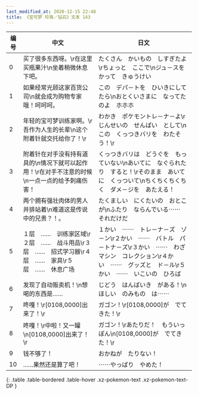 ```yaml
---
last_modified_at: 2020-12-15 22:48
title: 《宝可梦 珍珠／钻石》文本 143
---
```

| 编号 | 中文 | 日文 |
| ---- | ---- | ---- |
| 0 | 买了很多东西呀。\r在这里买瓶果汁\n坐着稍微休息下吧。 | たくさん　かいもの　しすぎたよ\rちょっと　ここで\nジュ－スを　かって　きゅうけい |
| 1 | 如果经常光顾这家百货公司\n就会成为购物专家哦！呵呵呵。 | この　デパ－トを　ひいきにしてたら\nおとくいさまに　なってたのよ　ホホホ |
| 2 | 年轻的宝可梦训练家啊。\r吾作为人生的长辈\n这个附着针就交托给你了！\r | わかき　ポケモントレ－ナ－よ\rじんせいの　せんぱい　として\nこの　くっつきバリを　わたそう！\r |
| 3 | 附着针在对手没有持有道具的\n情况下就可以起作用！\r在对手不注意的时候\n一点一点的给予刺痛伤害！ | くっつきバリは　どうぐを　もっていない\nあいてに　なぐられたり　すると！\rそのまま　あいてに　くっついて\nちくちくちくちく　ダメ－ジを　あたえる！ |
| 4 | 两个拥有强壮肉体的男人并排站着\n难道这是传说中的兄贵？！。 | たくましい　にくたいの　おとこが\nふたり　ならんでいる⋯⋯　それだけだ |
| 5 | １层　……　训练家区域\r２层　……　战斗用品\r３层　……　招式学习器\r４层　……　家具\r５层　……　休息广场 | １かい　⋯⋯　トレ－ナ－ズ　ゾ－ン\r２かい　⋯⋯　バトル　パ－トナ－ズ\r３かい　⋯⋯　わざマシン　コレクション\r４かい　⋯⋯　グッズと　ド－ル\r５かい　⋯⋯　いこいの　ひろば |
| 6 | 发现了自动贩卖机！\n想喝的东西是…… | じどう　はんばいき　がある！\nほしい　のみもの　は⋯⋯ |
| 7 | 咚嘎！\r[0108,0000]出来了！\r | ガゴン！\r[0108,0000]が　でてきた！\r |
| 8 | 咚嘎！\r中啦！又一罐\n[0108,0000]出来了！\r | ガゴン！\rあたりだ！　もういっぽん\n[0108,0000]が　でてきた！\r |
| 9 | 钱不够了！ | おかねが　たりない！ |
| 10 | ……果然还是算了吧！ | ⋯⋯やっぱり　やめた！ |
{: .table .table-bordered .table-hover .xz-pokemon-text .xz-pokemon-text-DP }